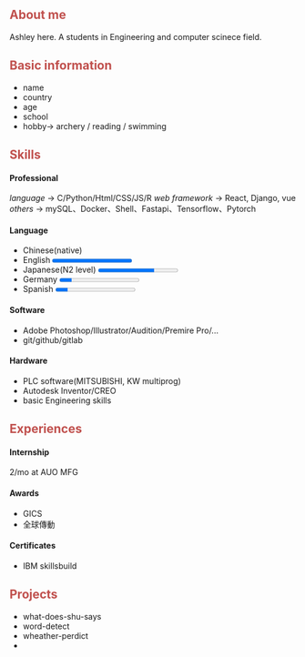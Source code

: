 
## <font color="#c0504d">About me</font>
Ashley here. A students in Engineering and computer scinece field. 
## <font color="#c0504d">Basic information</font>
- name
- country
- age
- school
- hobby-> archery / reading / swimming


## <font color="#c0504d">Skills</font>
#### Professional
*language* -> C/Python/Html/CSS/JS/R
*web framework* -> React, Django, vue
*others* -> mySQL、Docker、Shell、Fastapi、Tensorflow、Pytorch
#### Language
- Chinese(native)
- English <progress max=100 value=100> </progress> 
- Japanese(N2 level) <progress max=100 value=70> </progress>
- Germany <progress max=100 value=15> </progress>
- Spanish <progress max=100 value=15> </progress>
#### Software
- Adobe Photoshop/Illustrator/Audition/Premire Pro/...
- git/github/gitlab

#### Hardware
-  PLC software(MITSUBISHI, KW multiprog)
-  Autodesk Inventor/CREO
-  basic Engineering skills

## <font color="#c0504d">Experiences</font>
#### Internship
2/mo at AUO MFG
#### Awards
- GICS
- 全球傳動
#### Certificates
- IBM skillsbuild

## <font color="#c0504d">Projects</font>
- what-does-shu-says
- word-detect
- wheather-perdict
- 
